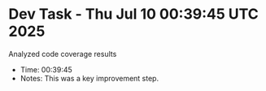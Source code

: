 # Dev Task - Thu Jul 10 00:39:45 UTC 2025
Analyzed code coverage results
- Time: 00:39:45
- Notes: This was a key improvement step.
